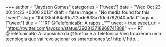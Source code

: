 
+++
author = "Jaydson Gomes"
categories = ["tweet"]
date = "Wed Oct 23 00:44:23 +0000 2013"
draft = false
image = "No media found for this Tweet"
slug = "1bbf355b84a91c7f2ade638a7f0cd792040ac1ad"
tags = ["tweet"]
title = """RT @TelefonicaBr: A rapos..."""
tweet = true
tweet_url = "https://twitter.com/jaydson/status/392813718968741888"
+++
RT @TelefonicaBr: A raposinha da @firefox e a Telefônica Vivo trouxeram uma tecnologia que vai revolucionar os smartphones \o/ http:// http…
